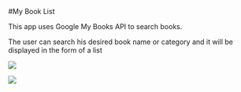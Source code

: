 #My Book List

This app uses Google My Books API to search books. 

The user can search his desired book name or category and it will be displayed in the form of a list

![](https://github.com/puneetchugh/BasicAndroidNanodegree/blob/master/images/book_list_initial.jpg)

![](https://github.com/puneetchugh/BasicAndroidNanodegree/blob/master/images/book_list_initial.jpg)


